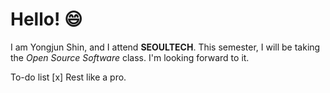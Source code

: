 # Hello! :smile:
I am Yongjun Shin, and I attend **SEOULTECH**. 
This semester, I will be taking the *Open Source Software* class.
I'm looking forward to it.

To-do list
[x] Rest like a pro.
